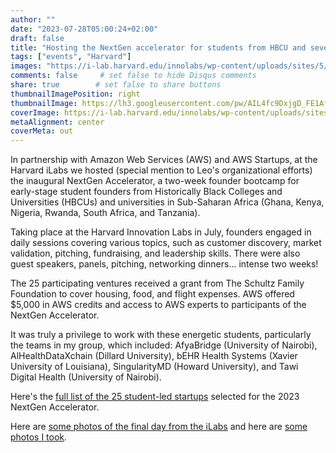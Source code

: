 ```yaml
---
author: ""
date: "2023-07-28T05:00:24+02:00"
draft: false
title: "Hosting the NextGen accelerator for students from HBCU and several African countries"
tags: ["events", "Harvard"]
images: "https://i-lab.harvard.edu/innolabs/wp-content/uploads/sites/5/2023/07/NextGenv4-1-scaled.jpg"
comments: false     # set false to hide Disqus comments
share: true        # set false to share buttons
thumbnailImagePosition: right
thumbnailImage: https://lh3.googleusercontent.com/pw/AIL4fc9DxjgD_FE1AfzQ7atNuOE-ij3fmndncepD84lTnd7WaMjtM_PbGqjcOwIq-aPW-GCrPffIrREZ5z0-ALonvts-TC_zFLJQDx2YsO2OjAFKau_fHHo8=w2400
coverImage: https://i-lab.harvard.edu/innolabs/wp-content/uploads/sites/5/2023/07/NextGenv4-1-scaled.jpg
metaAlignment: center
coverMeta: out
---
```


In partnership with Amazon Web Services (AWS) and AWS Startups, at the Harvard iLabs we hosted (special mention to Leo's organizational efforts) the inaugural NextGen Accelerator, a two-week founder bootcamp for early-stage student founders from Historically Black Colleges and Universities (HBCUs) and universities in Sub-Saharan Africa (Ghana, Kenya, Nigeria, Rwanda, South Africa, and Tanzania).

<!--more-->

Taking place at the Harvard Innovation Labs in July, founders engaged in daily sessions covering various topics, such as customer discovery, market validation, pitching, fundraising, and leadership skills. There were also guest speakers, panels, pitching, networking dinners... intense two weeks!

The 25 participating ventures received a grant from The Schultz Family Foundation to cover housing, food, and flight expenses. AWS offered $5,000 in AWS credits and access to AWS experts to participants of the NextGen Accelerator.

It was truly a privilege to work with these energetic students, particularly the teams in my group, which included: AfyaBridge (University of Nairobi), AlHealthDataXchain (Dillard University), bEHR Health Systems (Xavier University of Louisiana), SingularityMD (Howard University), and Tawi Digital Health (University of Nairobi).

Here's the [full list of the 25 student-led startups](https://innovationlabs.harvard.edu/about/news/25-black-led-startups-selected-for-inaugural-nextgen-accelerator-program/) selected for the 2023 NextGen Accelerator.

Here are [some photos of the final day from the iLabs](https://flickr.com/photos/harvardinnovationlabs/albums/72177720310167868/page1) and here are [some photos I took](https://photos.app.goo.gl/jy43sNnsvkL8jcUj7).